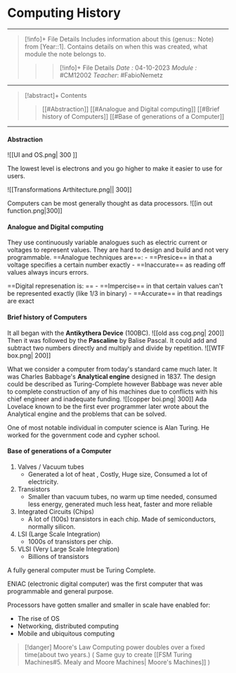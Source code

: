 # Computing History
---
> [!info]+ File Details
> Includes information about this (genus:: Note) from [Year::1]. Contains details on when this was created, what module the note belongs to.
> > > [!info]+ File Details
> > > *Date :*  04-10-2023 
> > > *Module :* #CM12002 
> > > *Teacher*: #FabioNemetz

---
> [!abstract]+ Contents
> > [[#Abstraction]]
> [[#Analogue and Digital computing]]
> [[#Brief history of Computers]]
> [[#Base of generations of a Computer]]

---
#### Abstraction 
![[UI and OS.png| 300 ]]

The lowest level is electrons and you go higher to make it easier to use for users. 

![[Transformations Arthitecture.png|| 300]]


Computers can be most generally thought as data processors. 
![[in out function.png|300]]


#### Analogue and Digital computing
They use continuously variable analogues such as electric current or voltages to represent values. They are hard to design and build and not very programmable. 
==Analogue techniques are==: 
		- ==Presice== in that a voltage specifies a certain number exactly
		- ==Inaccurate== as reading off values always incurs errors. 

 ==Digital represenation is: ==
		- ==Impercise== in that certain values can't be represented exactly (like 1/3 in binary)
		- ==Accurate== in that readings are exact


#### Brief history of Computers
It all began with the **Antikythera Device** (100BC). 
![[old ass cog.png| 200]]
Then it was followed by the **Pascaline** by Balise Pascal. It could add and subtract two numbers directly and multiply and divide by repetition.
![[WTF box.png| 200]]

What we consider a computer from today's standard came much later. It was Charles Babbage's **Analytical engine** designed in 1837. The design could be described as Turing-Complete however Babbage was never able to complete construction of any of his machines due to conflicts with his chief engineer and inadequate funding. 
![[copper boi.png| 300]]
Ada Lovelace known to be the first ever programmer later wrote about the Analytical engine and the problems that can be solved. 

One of most notable individual in computer science is Alan Turing. He worked for the government code and cypher school. 

#### Base of generations of a Computer
1. Valves / Vacuum tubes 
	- Generated a lot of heat , Costly, Huge size, Consumed a lot of electricity. 
2. Transistors 
	- Smaller than vacuum tubes, no warm up time needed, consumed less energy, generated much less heat, faster and more reliable
3. Integrated Circuits (Chips) 
	- A lot of (100s) transistors in each chip. Made of semiconductors, normally silicon. 
4. LSI (Large Scale Integration) 
	- 1000s of transistors per chip. 
5. VLSI (Very Large Scale Integration) 
	- Billions of transistors


A fully general computer must be Turing Complete. 

ENIAC (electronic digital computer) was the first computer that was programmable and general purpose. 

Processors have gotten smaller and smaller in scale have enabled for: 
- The rise of OS
- Networking, distributed computing
- Mobile and ubiquitous computing


> [!danger] Moore's Law
> Computing power doubles over a fixed time(about two years.) 
> ( Same guy to create  [[FSM Turing Machines#5. Mealy and Moore Machines| Moore's Machines]] ) 